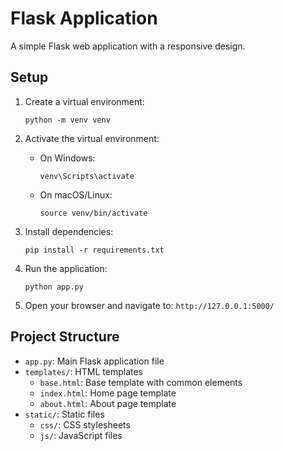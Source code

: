 # Flask Application

A simple Flask web application with a responsive design.

## Setup

1. Create a virtual environment:
   ```
   python -m venv venv
   ```

2. Activate the virtual environment:
   - On Windows:
     ```
     venv\Scripts\activate
     ```
   - On macOS/Linux:
     ```
     source venv/bin/activate
     ```

3. Install dependencies:
   ```
   pip install -r requirements.txt
   ```

4. Run the application:
   ```
   python app.py
   ```

5. Open your browser and navigate to: `http://127.0.0.1:5000/`

## Project Structure

- `app.py`: Main Flask application file
- `templates/`: HTML templates
  - `base.html`: Base template with common elements
  - `index.html`: Home page template
  - `about.html`: About page template
- `static/`: Static files
  - `css/`: CSS stylesheets
  - `js/`: JavaScript files 